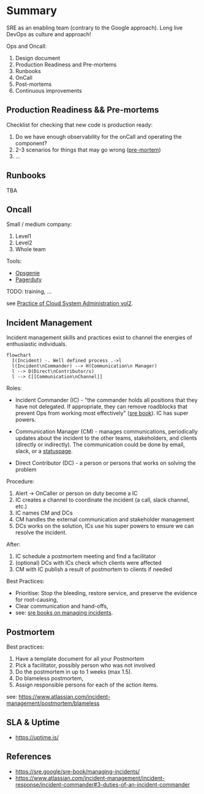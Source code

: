 # Summary

SRE as an enabling team (contrary to the Google approach). Long live DevOps as culture and approach!

Ops and Oncall:

1. Design document
2. Production Readiness and Pre-mortems
3. Runbooks
4. OnCall
5. Post-mortems
6. Continuous improvements

## Production Readiness && Pre-mortems

Checklist for checking that new code is production ready:

1. Do we have enough observability for the onCall and operating the component?
2. 2-3 scenarios for things that may go wrong ([pre-mortem](https://en.wikipedia.org/wiki/Pre-mortem))
3. ...

## Runbooks

TBA

## Oncall

Small / medium company:

1. Level1
2. Level2
3. Whole team

Tools:

- [Opsgenie](https://www.atlassian.com/software/opsgenie)
- [Pagerduty](https://www.pagerduty.com/)

TODO: training, ...

see [Practice of Cloud System Administration vol2](https://www.amazon.com/Practice-Cloud-System-Administration-Practices/dp/032194318X).

## Incident Management

Incident management skills and practices exist to channel the energies of enthusiastic individuals.

```mermaid
flowchart
  I(Incident) -. Well defined process .->l
  l(Incident\nCommander) --> H(Communication\n Manager)
  l --> D(Direct\nContributor/s)
  l --> C[[Communication\nChannel]]
```

Roles:

- Incident Commander (IC) - "the commander holds all positions that they have not delegated. If appropriate, they can remove roadblocks that prevent Ops from working most effectively" ([sre book](https://www.atlassian.com/incident-management/incident-response/incident-commander#3-duties-of-an-incident-commander)). IC has super powers.

- Communication Manager (CM) -  manages communications, periodically updates about the incident to the other teams, stakeholders, and clients (directly or indirectly). The communication could be done by email, slack, or a [statuspage](https://spacelift.statuspage.io).

- Direct Contributor (DC) - a person or persons that works on solving the problem

Procedure:

1. Alert -> OnCaller or person on duty become a IC
2. IC creates a channel to coordinate the incident (a call, slack channel, etc.)
3. IC names CM and DCs
4. CM handles the external communication and stakeholder management
5. DCs works on the solution, ICs use his super powers to ensure we can resolve the incident.

After:

1. IC schedule a postmortem meeting and find a facilitator
2. (optional) DCs with ICs check which clients were affected
3. CM with IC publish a result of postmortem to clients if needed

Best Practices:

- Prioritise: Stop the bleeding, restore service, and preserve the evidence for root-causing,
- Clear communication and hand-offs,
- see: [sre books on managing incidents](https://sre.google/sre-book/managing-incidents/).

## Postmortem

Best practices:

1. Have a template document for all your Postmortem
2. Pick a facilitator, possibly person who was not involved
3. Do the postmortem in up to 1 weeks (max 1.5).
4. Do blameless postmortem,
5. Assign responsible persons for each of the action items.

see: https://www.atlassian.com/incident-management/postmortem/blameless

## SLA & Uptime

- https://uptime.is/

## References

- https://sre.google/sre-book/managing-incidents/
- https://www.atlassian.com/incident-management/incident-response/incident-commander#3-duties-of-an-incident-commander
